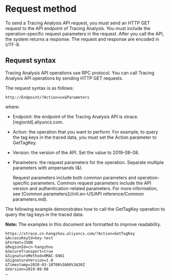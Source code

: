 # Request method

To send a Tracing Analysis API request, you must send an HTTP GET request to the API endpoint of Tracing Analysis. You must include the operation-specific request parameters in the request. After you call the API, the system returns a response. The request and response are encoded in UTF-8.

## Request syntax

Tracing Analysis API operations use RPC protocol. You can call Tracing Analysis API operations by sending HTTP GET requests.

The request syntax is as follows:

```
http://Endpoint/?Action=xx&Parameters
```

where:

-   Endpoint: the endpoint of the Tracing Analysis API is xtrace.\[regionId\].aliyuncs.com.
-   Action: the operation that you want to perform. For example, to query the tag keys in the traced data, you must set the Action parameter to GetTagKey.
-   Version: the version of the API. Set the value to 2019-08-08.
-   Parameters: the request parameters for the operation. Separate multiple parameters with ampersands \(&\).

    Request parameters include both common parameters and operation-specific parameters. Common request parameters include the API version and authentication-related parameters. For more information, see [Common parameters](/intl.en-US/API reference/Common parameters.md).


The following example demonstrates how to call the GetTagKey operation to query the tag keys in the traced data:

**Note:** The examples in this document are formatted to improve readability.

```
https://xtrace.cn-hangzhou.aliyuncs.com/?Action=GetTagKey
&AccessKeyId=key-test
&Format=JSON
&RegionId=cn-hangzhou
&SecureTransport=true
&SignatureMethod=HMAC-SHA1
&SignatureVersion=1.0
&Timestamp=2020-03-18T06%3A06%3A30Z
&Version=2019-08-08
…
```

